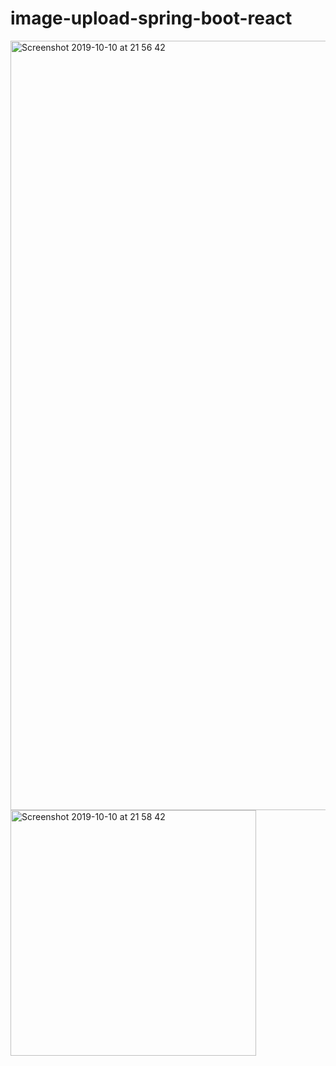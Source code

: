# image-upload-spring-boot-react

<img width="1231" alt="Screenshot 2019-10-10 at 21 56 42" src="https://user-images.githubusercontent.com/40702606/66605971-035df380-eba9-11e9-9f03-2067756be318.png">

<img width="393" alt="Screenshot 2019-10-10 at 21 58 42" src="https://user-images.githubusercontent.com/40702606/66606039-25577600-eba9-11e9-8264-a7f1223dcab3.png">

